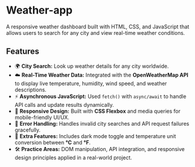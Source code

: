 # Weather-app
A responsive weather dashboard built with HTML, CSS, and JavaScript that allows users to search for any city and view real-time weather conditions.
## Features  
- 🌍 **City Search:** Look up weather details for any city worldwide.  
- ☁️ **Real-Time Weather Data:** Integrated with the **OpenWeatherMap API** to display live temperature, humidity, wind speed, and weather descriptions.  
- ⚡ **Asynchronous JavaScript:** Used `fetch()` with `async/await` to handle API calls and update results dynamically.  
- 📱 **Responsive Design:** Built with **CSS Flexbox** and media queries for mobile-friendly UI/UX.  
- 🚫 **Error Handling:** Handles invalid city searches and API request failures gracefully.  
- 🎨 **Extra Features:** Includes dark mode toggle and temperature unit conversion between **°C** and **°F**.  
- 🛠️ **Practice Areas:** DOM manipulation, API integration, and responsive design principles applied in a real-world project.  
